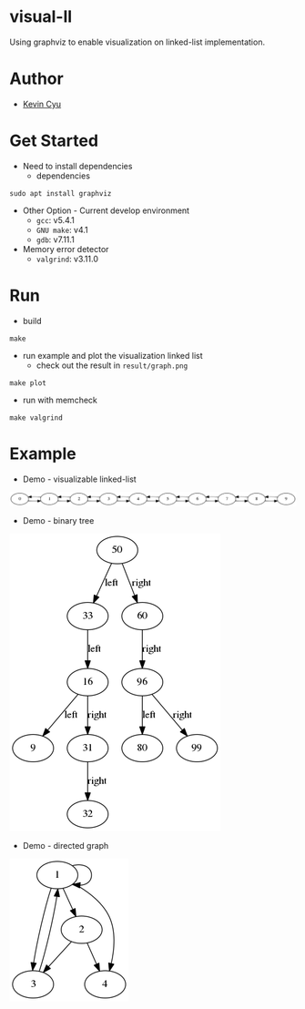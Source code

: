 # visual-ll
Using graphviz to enable visualization on linked-list implementation.

# Author
* [Kevin Cyu](https://github.com/kevinbird61)

# Get Started
* Need to install dependencies
    * dependencies
```
sudo apt install graphviz
```
* Other Option - Current develop environment
    * `gcc`: v5.4.1
    * `GNU make`: v4.1
    * `gdb`: v7.11.1
* Memory error detector
    * `valgrind`: v3.11.0

# Run
* build
```
make
```

* run example and plot the visualization linked list
    * check out the result in `result/graph.png`
```
make plot
```

* run with memcheck
```
make valgrind
```

# Example
* Demo - visualizable linked-list

![](./result/graph.png)

* Demo - binary tree 

![](./result/graph2.png)

* Demo - directed graph

![](./result/graph3.png)